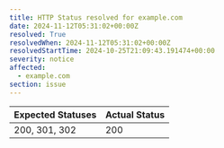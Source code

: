 ```yaml
---
title: HTTP Status resolved for example.com
date: 2024-11-12T05:31:02+00:00Z
resolved: True
resolvedWhen: 2024-11-12T05:31:02+00:00Z
resolvedStartTime: 2024-10-25T21:09:43.191474+00:00
severity: notice
affected:
  - example.com
section: issue
---
```


| Expected Statuses | Actual Status  |
|-------------------|----------------|
| 200, 301, 302 | 200 |
